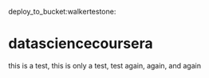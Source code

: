deploy_to_bucket:walkertestone:

# datasciencecoursera

this is a test, this is only a test, test again, again, and again
